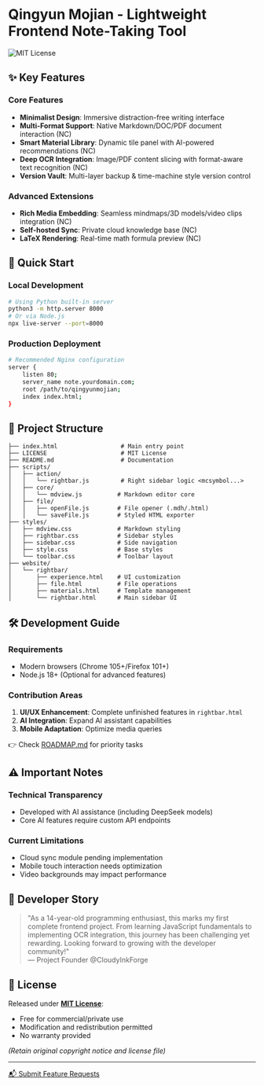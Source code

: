 # Qingyun Mojian - Lightweight Frontend Note-Taking Tool

![MIT License](https://img.shields.io/badge/License-MIT-green.svg)

## ✨ Key Features

### Core Features
- **Minimalist Design**: Immersive distraction-free writing interface
- **Multi-Format Support**: Native Markdown/DOC/PDF document interaction (NC)
- **Smart Material Library**: Dynamic tile panel with AI-powered recommendations (NC)
- **Deep OCR Integration**: Image/PDF content slicing with format-aware text recognition (NC)
- **Version Vault**: Multi-layer backup & time-machine style version control

### Advanced Extensions
- **Rich Media Embedding**: Seamless mindmaps/3D models/video clips integration (NC)
- **Self-hosted Sync**: Private cloud knowledge base (NC)
- **LaTeX Rendering**: Real-time math formula preview (NC)

## 🚀 Quick Start

### Local Development
```bash
# Using Python built-in server
python3 -m http.server 8000
# Or via Node.js
npx live-server --port=8000
```

### Production Deployment
```bash
# Recommended Nginx configuration
server {
    listen 80;
    server_name note.yourdomain.com;
    root /path/to/qingyunmojian;
    index index.html;
}
```

## 📂 Project Structure
```
├── index.html                  # Main entry point
├── LICENSE                     # MIT License
├── README.md                   # Documentation
├── scripts/
│   ├── action/
│   │   └── rightbar.js         # Right sidebar logic <mcsymbol...>
│   ├── core/
│   │   └── mdview.js          # Markdown editor core
│   ├── file/
│   │   ├── openFile.js        # File opener (.mdh/.html)
│   │   └── saveFile.js        # Styled HTML exporter
├── styles/
│   ├── mdview.css             # Markdown styling
│   ├── rightbar.css           # Sidebar styles
│   ├── sidebar.css            # Side navigation
│   ├── style.css              # Base styles
│   └── toolbar.css            # Toolbar layout
├── website/
│   └── rightbar/
│       ├── experience.html    # UI customization
│       ├── file.html          # File operations
│       ├── materials.html     # Template management
│       └── rightbar.html      # Main sidebar UI
```

## 🛠️ Development Guide

### Requirements
- Modern browsers (Chrome 105+/Firefox 101+)
- Node.js 18+ (Optional for advanced features)

### Contribution Areas
1. **UI/UX Enhancement**: Complete unfinished features in `rightbar.html`
2. **AI Integration**: Expand AI assistant capabilities
3. **Mobile Adaptation**: Optimize media queries

👉 Check [ROADMAP.md](ROADMAP.md) for priority tasks

## ⚠️ Important Notes

### Technical Transparency
- Developed with AI assistance (including DeepSeek models)
- Core AI features require custom API endpoints

### Current Limitations
- Cloud sync module pending implementation
- Mobile touch interaction needs optimization
- Video backgrounds may impact performance

## 🌱 Developer Story
> "As a 14-year-old programming enthusiast, this marks my first complete frontend project. From learning JavaScript fundamentals to implementing OCR integration, this journey has been challenging yet rewarding. Looking forward to growing with the developer community!"  
> — Project Founder @CloudyInkForge

## 📜 License
Released under **[MIT License](LICENSE)**:
- Free for commercial/private use
- Modification and redistribution permitted
- No warranty provided

*(Retain original copyright notice and license file)*

---

[📬 Submit Feature Requests](mailto:hzy02160312@outlook.com)
